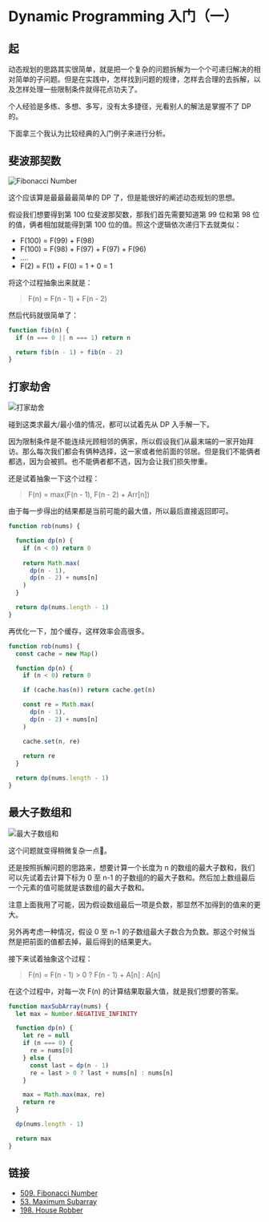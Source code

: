 # Dynamic Programming 入门（一）

## 起
动态规划的思路其实很简单，就是把一个复杂的问题拆解为一个个可递归解决的相对简单的子问题。但是在实践中，怎样找到问题的规律，怎样去合理的去拆解，以及怎样处理一些限制条件就得花点功夫了。  

个人经验是多练、多想、多写，没有太多捷径，光看别人的解法是掌握不了 DP 的。  

下面拿三个我认为比较经典的入门例子来进行分析。

## 斐波那契数
![Fibonacci Number](https://pic.imgdb.cn/item/63bfc0a1be43e0d30ec7044c.jpg)

这个应该算是最最最最简单的 DP 了，但是能很好的阐述动态规划的思想。  

假设我们想要得到第 100 位斐波那契数，那我们首先需要知道第 99 位和第 98 位的值，俩者相加就能得到第 100 位的值。照这个逻辑依次递归下去就类似：  

* F(100) = F(99) + F(98)
* F(100) = F(98) + F(97) + F(97) + F(96)
* ....
* F(2) = F(1) + F(0) = 1 + 0 = 1

将这个过程抽象出来就是：
> F(n) = F(n - 1) + F(n - 2)

然后代码就很简单了：
```js
function fib(n) {
  if (n === 0 || n === 1) return n

  return fib(n - 1) + fib(n - 2)
}
```

## 打家劫舍
![打家劫舍](https://pic.imgdb.cn/item/63bfc013be43e0d30ec5987a.jpg)

碰到这类求最大/最小值的情况，都可以试着先从 DP 入手解一下。  

因为限制条件是不能连续光顾相邻的俩家，所以假设我们从最末端的一家开始拜访。那么每次我们都会有俩种选择，这一家或者他前面的邻居。但是我们不能俩者都选，因为会被抓。也不能俩者都不选，因为会让我们损失惨重。  

还是试着抽象一下这个过程：
> F(n) = max(F(n - 1), F(n - 2) + Arr[n])

由于每一步得出的结果都是当前可能的最大值，所以最后直接返回即可。

```js
function rob(nums) {

  function dp(n) {
    if (n < 0) return 0
    
    return Math.max(
      dp(n - 1),
      dp(n - 2) + nums[n]
    )
  }

  return dp(nums.length - 1)
}
```
再优化一下，加个缓存，这样效率会高很多。
```js
function rob(nums) {
  const cache = new Map()

  function dp(n) {
    if (n < 0) return 0

    if (cache.has(n)) return cache.get(n)

    const re = Math.max(
      dp(n - 1),
      dp(n - 2) + nums[n]
    )

    cache.set(n, re)
    
    return re
  }

  return dp(nums.length - 1)
}
```

## 最大子数组和
![最大子数组和](https://pic.imgdb.cn/item/63bfc06fbe43e0d30ec6af8b.jpg)

这个问题就变得稍微复杂一点🤏。  

还是按照拆解问题的思路来，想要计算一个长度为 n 的数组的最大子数和，我们可以先试着去计算下标为 0 至 n-1 的子数组的的最大子数和。然后加上数组最后一个元素的值可能就是该数组的最大子数和。  

注意上面我用了可能，因为假设数组最后一项是负数，那显然不加得到的值来的更大。  

另外再考虑一种情况，假设 0 至 n-1 的子数组最大子数合为负数。那这个时候当然是把前面的值都去掉，最后得到的结果更大。  

接下来试着抽象这个过程：
> F(n) = F(n - 1) > 0 ? F(n - 1) + A[n] : A[n] 

在这个过程中，对每一次 F(n) 的计算结果取最大值，就是我们想要的答案。

```js
function maxSubArray(nums) {
  let max = Number.NEGATIVE_INFINITY

  function dp(n) {
    let re = null
    if (n === 0) {
      re = nums[0]
    } else {
      const last = dp(n - 1)
      re = last > 0 ? last + nums[n] : nums[n]
    }

    max = Math.max(max, re)
    return re
  }

  dp(nums.length - 1)

  return max
}
```

## 链接
* [509. Fibonacci Number](https://leetcode.com/problems/fibonacci-number/description/)
* [53. Maximum Subarray](https://leetcode.com/problems/maximum-subarray/description/)
* [198. House Robber](https://leetcode.com/problems/house-robber/description/)